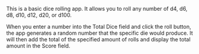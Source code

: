 This is a basic dice rolling app. It allows you to roll any number of d4, d6, d8, d10, d12, d20, or d100.  

When you enter a number into the Total Dice field and click the roll button, the app generates a random number that the specific die would produce.  It will then add the total of the specified amount of rolls and display the total amount in the Score field.

